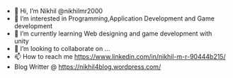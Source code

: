 - 👋 Hi, I’m Nikhil @nikhilmr2000
- 👀 I’m interested in Programming,Application Development and Game development
- 🌱 I’m currently learning Web designing and game development with unity
- 💞️ I’m looking to collaborate on ...
- 📫 How to reach me https://www.linkedin.com/in/nikhil-m-r-90444b215/
- Blog Writter @ https://nikhil4blog.wordpress.com/

<!---
nikhilmr2000/nikhilmr2000 is a ✨ special ✨ repository because its `README.md` (this file) appears on your GitHub profile.
You can click the Preview link to take a look at your changes.
--->
